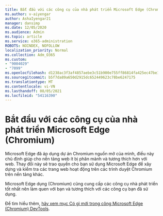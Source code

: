 ```yaml
---
title: Bắt đầu với các công cụ của nhà phát triển Microsoft Edge (Chromium)
ms.author: v-aiyengar
author: AshaIyengar21
manager: dansimp
ms.date: 12/05/2020
ms.audience: Admin
ms.topic: article
ms.service: o365-administration
ROBOTS: NOINDEX, NOFOLLOW
localization_priority: Normal
ms.collection: Adm_O365
ms.custom:
- "9004029"
- "7099"
ms.openlocfilehash: d1238ac3f3af4857aebe3c51b900e755ff86814fa425ec47be1e83cd5f9faa20
ms.sourcegitcommit: b5f7da89a650d2915dc652449623c78be6247175
ms.translationtype: MT
ms.contentlocale: vi-VN
ms.lasthandoff: 08/05/2021
ms.locfileid: "54116390"
---
```

# <a name="get-started-with-the-developer-tools-in-microsoft-edge-chromium"></a>Bắt đầu với các công cụ của nhà phát triển Microsoft Edge (Chromium)

Microsoft Edge đã áp dụng dự án Chromium nguồn mở của mình, điều này chủ định giúp cho nền tảng web ít bị phân mảnh và tương thích hơn với web. Thay đổi này sẽ trao quyền cho bạn sử dụng Microsoft Edge để xây dựng và kiểm tra các trang web hoạt động trên các trình duyệt Chromium trên nền tảng khác.

Microsoft Edge dụng (Chromium) cũng cung [](https://go.microsoft.com/fwlink/?linkid=2134941) cấp các công cụ nhà phát triển tốt nhất nên làm quen với bạn và tương thích với các công cụ bạn đã sử dụng.

Để tìm hiểu thêm, [hãy xem mục Có gì mới trong công Microsoft Edge (Chromium) DevTools](https://go.microsoft.com/fwlink/?linkid=2135020).